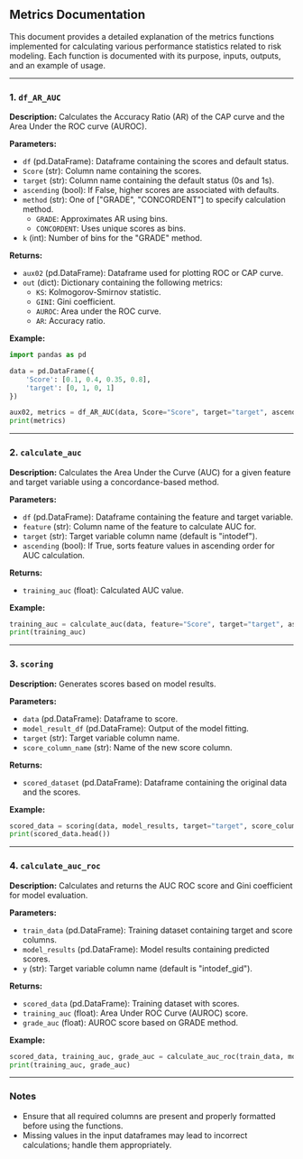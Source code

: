 ## Metrics Documentation

This document provides a detailed explanation of the metrics functions implemented for calculating various performance statistics related to risk modeling. Each function is documented with its purpose, inputs, outputs, and an example of usage.

---

### 1. `df_AR_AUC`

**Description:**
Calculates the Accuracy Ratio (AR) of the CAP curve and the Area Under the ROC curve (AUROC). 

**Parameters:**
- `df` (pd.DataFrame): Dataframe containing the scores and default status.
- `Score` (str): Column name containing the scores.
- `target` (str): Column name containing the default status (0s and 1s).
- `ascending` (bool): If False, higher scores are associated with defaults.
- `method` (str): One of ["GRADE", "CONCORDENT"] to specify calculation method.
  - `GRADE`: Approximates AR using bins.
  - `CONCORDENT`: Uses unique scores as bins.
- `k` (int): Number of bins for the "GRADE" method.

**Returns:**
- `aux02` (pd.DataFrame): Dataframe used for plotting ROC or CAP curve.
- `out` (dict): Dictionary containing the following metrics:
  - `KS`: Kolmogorov-Smirnov statistic.
  - `GINI`: Gini coefficient.
  - `AUROC`: Area under the ROC curve.
  - `AR`: Accuracy ratio.

**Example:**
```python
import pandas as pd

data = pd.DataFrame({
    'Score': [0.1, 0.4, 0.35, 0.8],
    'target': [0, 1, 0, 1]
})

aux02, metrics = df_AR_AUC(data, Score="Score", target="target", ascending=False, method="CONCORDENT")
print(metrics)
```

---

### 2. `calculate_auc`

**Description:**
Calculates the Area Under the Curve (AUC) for a given feature and target variable using a concordance-based method.

**Parameters:**
- `df` (pd.DataFrame): Dataframe containing the feature and target variable.
- `feature` (str): Column name of the feature to calculate AUC for.
- `target` (str): Target variable column name (default is "intodef").
- `ascending` (bool): If True, sorts feature values in ascending order for AUC calculation.

**Returns:**
- `training_auc` (float): Calculated AUC value.

**Example:**
```python
training_auc = calculate_auc(data, feature="Score", target="target", ascending=False)
print(training_auc)
```

---

### 3. `scoring`

**Description:**
Generates scores based on model results.

**Parameters:**
- `data` (pd.DataFrame): Dataframe to score.
- `model_result_df` (pd.DataFrame): Output of the model fitting.
- `target` (str): Target variable column name.
- `score_column_name` (str): Name of the new score column.

**Returns:**
- `scored_dataset` (pd.DataFrame): Dataframe containing the original data and the scores.

**Example:**
```python
scored_data = scoring(data, model_results, target="target", score_column_name="Score")
print(scored_data.head())
```

---

### 4. `calculate_auc_roc`

**Description:**
Calculates and returns the AUC ROC score and Gini coefficient for model evaluation.

**Parameters:**
- `train_data` (pd.DataFrame): Training dataset containing target and score columns.
- `model_results` (pd.DataFrame): Model results containing predicted scores.
- `y` (str): Target variable column name (default is "intodef_gid").

**Returns:**
- `scored_data` (pd.DataFrame): Training dataset with scores.
- `training_auc` (float): Area Under ROC Curve (AUROC) score.
- `grade_auc` (float): AUROC score based on GRADE method.

**Example:**
```python
scored_data, training_auc, grade_auc = calculate_auc_roc(train_data, model_results, y="target")
print(training_auc, grade_auc)
```

---

### Notes
- Ensure that all required columns are present and properly formatted before using the functions.
- Missing values in the input dataframes may lead to incorrect calculations; handle them appropriately.

